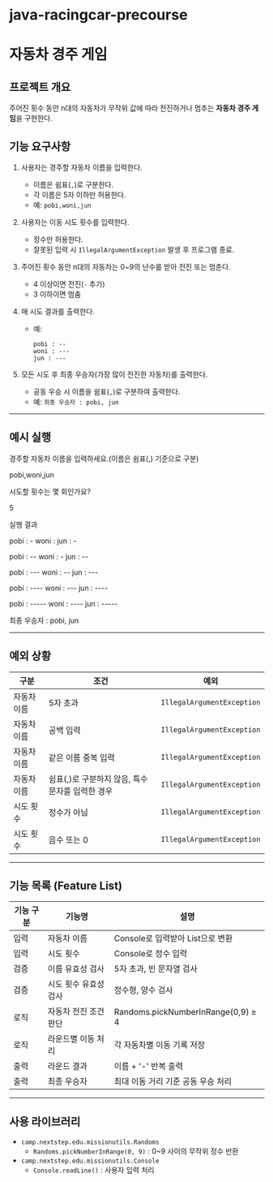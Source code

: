 # java-racingcar-precourse

# 자동차 경주 게임
## 프로젝트 개요
주어진 횟수 동안 n대의 자동차가 무작위 값에 따라 전진하거나 멈추는 **자동차 경주 게임**을 구현한다.



##  기능 요구사항

1. 사용자는 경주할 자동차 이름을 입력한다.
    - 이름은 쉼표(`,`)로 구분한다.
    - 각 이름은 5자 이하만 허용한다.
    - 예: `pobi,woni,jun`


2. 사용자는 이동 시도 횟수를 입력한다.
    - 정수만 허용한다.
    - 잘못된 입력 시 `IllegalArgumentException` 발생 후 프로그램 종료.


3. 주어진 횟수 동안 n대의 자동차는 0~9의 난수를 받아 전진 또는 멈춘다.
    - 4 이상이면 전진(`-` 추가)
    - 3 이하이면 멈춤


4. 매 시도 결과를 출력한다.
    - 예:
      ```
      pobi : --
      woni : ---
      jun : ---
      ```


5. 모든 시도 후 최종 우승자(가장 많이 전진한 자동차)를 출력한다.
    - 공동 우승 시 이름을 쉼표(`,`)로 구분하여 출력한다.
    - 예: `최종 우승자 : pobi, jun`

---

##  예시 실행
경주할 자동차 이름을 입력하세요.(이름은 쉼표(,) 기준으로 구분)

pobi,woni,jun

시도할 횟수는 몇 회인가요?

5


실행 결과

pobi : -
woni :
jun : -

pobi : --
woni : -
jun : --

pobi : ---
woni : --
jun : ---

pobi : ----
woni : ---
jun : ----

pobi : -----
woni : ----
jun : -----

최종 우승자 : pobi, jun

---

## 예외 상황
| 구분     | 조건                          | 예외 |
|--------|-----------------------------|------|
| 자동차 이름 | 5자 초과                       | `IllegalArgumentException` |
| 자동차 이름 | 공백 입력                       | `IllegalArgumentException` |
| 자동차 이름 | 같은 이름 중복 입력                 | `IllegalArgumentException` |
| 자동차 이름 | 쉼표(,)로 구분하지 않음, 특수문자를 입력한 경우 | `IllegalArgumentException` |
| 시도 횟수  | 정수가 아님                      | `IllegalArgumentException` |
| 시도 횟수  | 음수 또는 0                     | `IllegalArgumentException` |


---

## 기능 목록 (Feature List)

| 기능 구분 | 기능명 | 설명 |
|------------|--------|------|
| 입력 | 자동차 이름 | Console로 입력받아 List<String>으로 변환 |
| 입력 | 시도 횟수 | Console로 정수 입력 |
| 검증 | 이름 유효성 검사 | 5자 초과, 빈 문자열 검사 |
| 검증 | 시도 횟수 유효성 검사 | 정수형, 양수 검사 |
| 로직 | 자동차 전진 조건 판단 | Randoms.pickNumberInRange(0,9) ≥ 4 |
| 로직 | 라운드별 이동 처리 | 각 자동차별 이동 기록 저장 |
| 출력 | 라운드 결과 | 이름 + '-' 반복 출력 |
| 출력 | 최종 우승자 | 최대 이동 거리 기준 공동 우승 처리 |

---

## 사용 라이브러리
- `camp.nextstep.edu.missionutils.Randoms`
    - `Randoms.pickNumberInRange(0, 9)` : 0~9 사이의 무작위 정수 반환
- `camp.nextstep.edu.missionutils.Console`
    - `Console.readLine()` : 사용자 입력 처리
